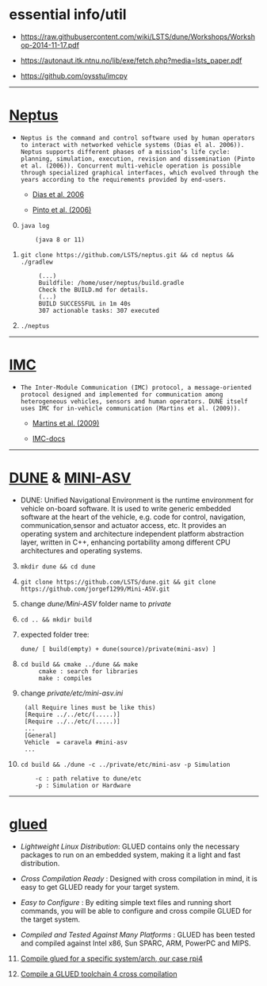 # essential info/util

- https://raw.githubusercontent.com/wiki/LSTS/dune/Workshops/Workshop-2014-11-17.pdf

- https://autonaut.itk.ntnu.no/lib/exe/fetch.php?media=lsts_paper.pdf

- https://github.com/oysstu/imcpy



* * *


# [Neptus](https://github.com/LSTS/neptus) 

-     Neptus is the command and control software used by human operators to interact with networked vehicle systems (Dias el al. 2006)). Neptus supports different phases of a mission’s life cycle: planning, simulation, execution, revision and dissemination (Pinto et al. (2006)). Concurrent multi-vehicle operation is possible through specialized graphical interfaces, which evolved through the years according to the requirements provided by end-users.

  - [Dias et al. 2006](https://ieeexplore.ieee.org/document/1642192)

  - [Pinto et al. (2006)](https://repositorio-aberto.up.pt/bitstream/10216/71611/2/65254.pdf)


0.     java log    

           (java 8 or 11)

1.     git clone https://github.com/LSTS/neptus.git && cd neptus && ./gradlew

            (...)
            Buildfile: /home/user/neptus/build.gradle
            Check the BUILD.md for details.
            (...)
            BUILD SUCCESSFUL in 1m 40s
            307 actionable tasks: 307 executed

2.     ./neptus


***
# [IMC](https://github.com/LSTS/imc) 

-     The Inter-Module Communication (IMC) protocol, a message-oriented protocol designed and implemented for communication among heterogeneous vehicles, sensors and human operators. DUNE itself uses IMC for in-vehicle communication (Martins et al. (2009)).

  - [Martins et al. (2009)](https://www.dcc.fc.up.pt/~edrdo/publications/papers/oceans09.pdf)

  - [IMC-docs](https://www.lsts.pt/docs/imc/master/) 


* * *


# [DUNE](https://github.com/LSTS/dune) & [MINI-ASV](https://github.com/jorgef1299/Mini-ASV)
 

- DUNE: Unified Navigational Environment is the runtime environment for vehicle on-board software. It is used to write generic embedded software at the heart of the vehicle, e.g. code for control, navigation, communication,sensor and actuator access, etc. It provides an operating system and architecture independent platform abstraction layer, written in C++, enhancing portability among different CPU architectures and operating systems.


3.     mkdir dune && cd dune
4.     git clone https://github.com/LSTS/dune.git && git clone https://github.com/jorgef1299/Mini-ASV.git
5. change *dune/Mini-ASV* folder name to *private*
6.     cd .. && mkdir build
7. expected folder tree:

       dune/ [ build(empty) + dune(source)/private(mini-asv) ]

8.     cd build && cmake ../dune && make
            cmake : search for libraries
            make : compiles 

9. change *private/etc/mini-asv.ini*
        
        (all Require lines must be like this)
        [Require ../../etc/(.....)]
        [Require ../../etc/(.....)]
        ...
        [General]
        Vehicle  = caravela #mini-asv
        ...

10.     cd build && ./dune -c ../private/etc/mini-asv -p Simulation

            -c : path relative to dune/etc
            -p : Simulation or Hardware


***


# [glued](https://github.com/LSTS/glued)

- *Lightweight Linux Distribution*: GLUED contains only the necessary packages to run on an embedded system, making it a light and fast distribution.

- *Cross Compilation Ready* : Designed with cross compilation in mind, it is easy to get GLUED ready for your target system.

- *Easy to Configure* : By editing simple text files and running short commands, you will be able to configure and cross compile GLUED for the target system.

- *Compiled and Tested Against Many Platforms* : GLUED has been tested and compiled against Intel x86, Sun SPARC, ARM, PowerPC and MIPS.


11. [Compile glued for a specific system/arch, our case rpi4](https://github.com/LSTS/glued/wiki/Compile-GLUED-for-a-system)

12. [Compile a GLUED toolchain 4 cross compilation](https://github.com/LSTS/glued/wiki/Compile-a-GLUED-toolchain-for-cross-compilation)




